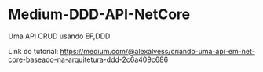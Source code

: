 # Medium-DDD-API-NetCore
Uma API CRUD usando EF,DDD


Link do tutorial:
https://medium.com/@alexalvess/criando-uma-api-em-net-core-baseado-na-arquitetura-ddd-2c6a409c686
